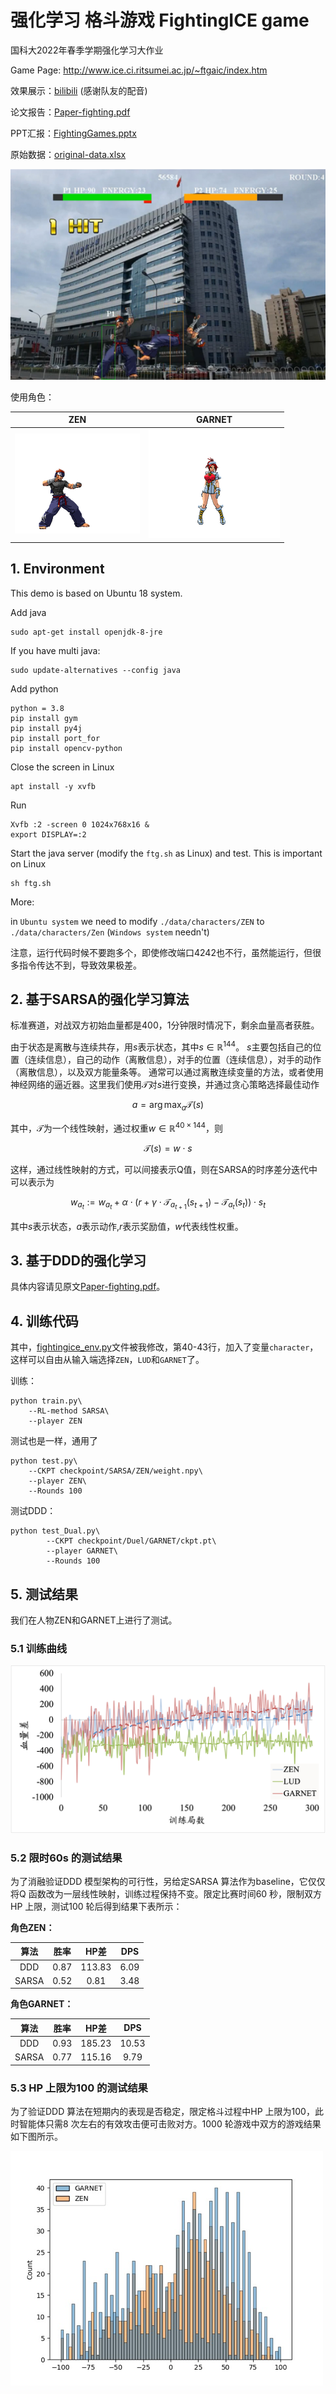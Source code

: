 # 强化学习 格斗游戏 FightingICE game

国科大2022年春季学期强化学习大作业

Game Page: http://www.ice.ci.ritsumei.ac.jp/~ftgaic/index.htm

效果展示：[bilibili](https://www.bilibili.com/video/BV1x3411G7At?p=1&share_medium=android&share_plat=android&share_session_id=ecbeac57-a53f-4a98-b242-9283b555ddc4&share_source=WEIXIN&share_tag=s_i&timestamp=1654754460&unique_k=SEoJNms&vd_source=5b5c708fc6f16ba1e518ac2927c6e7aa) (感谢队友的配音)

论文报告：[Paper-fighting.pdf](./report/Paper-fighting.pdf)

PPT汇报：[FightingGames.pptx](./report/FightingGames.pptx)

原始数据：[original-data.xlsx](./report/original-data.xlsx)

![](./figure/fighting.png)

使用角色：

|             ZEN             | GARNET |
| :-------------------------: | :----: |
| ![](./data/characters/ZEN/graphics/STAND/000.png) |   ![](./data/characters/GARNET/graphics/STAND/000.png)     |



## 1. Environment

This demo is based on Ubuntu 18 system.

Add java

```shell
sudo apt-get install openjdk-8-jre
```

If you have multi java:

```shell
sudo update-alternatives --config java
```

Add python

```shell
python = 3.8
pip install gym
pip install py4j
pip install port_for
pip install opencv-python
```

Close the screen in Linux

```shell
apt install -y xvfb
```

Run

```shell
Xvfb :2 -screen 0 1024x768x16 &
export DISPLAY=:2
```

Start the java server (modify the `ftg.sh` as Linux) and test. 
This is important on Linux

```shell
sh ftg.sh
```

More:

in `Ubuntu system` we need to modify `./data/characters/ZEN` to `./data/characters/Zen` (`Windows system` needn't)

注意，运行代码时候不要跑多个，即使修改端口4242也不行，虽然能运行，但很多指令传达不到，导致效果极差。

## 2. 基于SARSA的强化学习算法

标准赛道，对战双方初始血量都是400，1分钟限时情况下，剩余血量高者获胜。

由于状态是离散与连续共存，用$s$表示状态，其中$s \in \mathbb{R}^{144}$。
$s$主要包括自己的位置（连续信息），自己的动作（离散信息），对手的位置（连续信息），对手的动作（离散信息），以及双方能量条等。
通常可以通过离散连续变量的方法，或者使用神经网络的逼近器。这里我们使用$\mathcal{T}$对$s$进行变换，并通过贪心策略选择最佳动作

$$
a = \arg \max_a{\mathcal{T}(s)}
$$

其中，$\mathcal{T}$为一个线性映射，通过权重$w \in \mathbb{R}^{40 \times 144}$，则

$$
\mathcal{T}(s) = w \cdot s
$$

这样，通过线性映射的方式，可以间接表示Q值，则在SARSA的时序差分迭代中可以表示为

$$
w_{a_t} := w_{a_t} + \alpha \cdot (r + \gamma \cdot \mathcal{T}_{a_{t+1}}(s_{t+1}) - \mathcal{T}_{a_{t}}(s_{t})) \cdot s_t
$$

其中$s$表示状态，$a$表示动作,$r$表示奖励值，$w$代表线性权重。

## 3. 基于DDD的强化学习

具体内容请见原文[Paper-fighting.pdf](./report/Paper-fighting.pdf)。

## 4. 训练代码

其中，[fightingice_env.py](fightingice_env.py)文件被我修改，第40-43行，加入了变量`character`，这样可以自由从输入端选择`ZEN`，`LUD`和`GARNET`了。

训练：
```shell
python train.py\ 
    --RL-method SARSA\
    --player ZEN
```

测试也是一样，通用了

```shell
python test.py\
    --CKPT checkpoint/SARSA/ZEN/weight.npy\
    --player ZEN\
    --Rounds 100
```

测试DDD：

```shell
python test_Dual.py\
		--CKPT checkpoint/Duel/GARNET/ckpt.pt\
		--player GARNET\
		--Rounds 100
```

## 5. 测试结果

我们在人物ZEN和GARNET上进行了测试。

### 5.1 训练曲线

![](./figure/train.png)

### 5.2 限时60s 的测试结果

为了消融验证DDD 模型架构的可行性，另给定SARSA 算法作为baseline，它仅仅将Q 函数改为一层线性映射，训练过程保持不变。限定比赛时间60 秒，限制双方HP 上限，测试100 轮后得到结果下表所示：

**角色ZEN：**

| 算法  | 胜率 |  HP差  | DPS  |
| :---: | :--: | :----: | :--: |
|  DDD  | 0.87 | 113.83 | 6.09 |
| SARSA | 0.52 |  0.81  | 3.48 |

**角色GARNET：**

| 算法  | 胜率 |  HP差  |  DPS  |
| :---: | :--: | :----: | :---: |
|  DDD  | 0.93 | 185.23 | 10.53 |
| SARSA | 0.77 | 115.16 | 9.79  |

### 5.3 HP 上限为100 的测试结果

为了验证DDD 算法在短期内的表现是否稳定，限定格斗过程中HP 上限为100，此时智能体只需8 次左右的有效攻击便可击败对方。1000 轮游戏中双方的游戏结果如下图所示。

![](./figure/100s.png)
